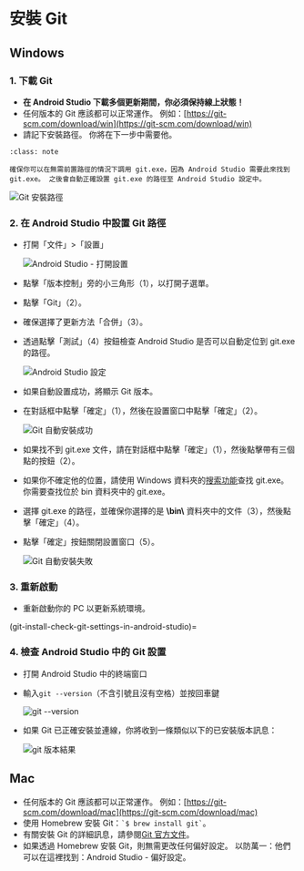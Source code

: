 # 安裝 Git

## Windows

### 1. 下載 Git

- **在 Android Studio 下載多個更新期間，你必須保持線上狀態！**
- 任何版本的 Git 應該都可以正常運作。 例如：[https://git-scm.com/download/win](https://git-scm.com/download/win)
- 請記下安裝路徑。 你將在下一步中需要他。

```{admonition} make git.exe available via Windows PATH
:class: note

確保你可以在無需前置路徑的情況下調用 git.exe，因為 Android Studio 需要此來找到 git.exe。 之後會自動正確設置 git.exe 的路徑至 Android Studio 設定中。

```

![Git 安裝路徑](../images/Update_GitPath.png)

### 2. 在 Android Studio 中設置 Git 路徑

- 打開「文件」>「設置」

  ![Android Studio - 打開設置](../images/Update_GitSettings1.png)

- 點擊「版本控制」旁的小三角形（1），以打開子選單。

- 點擊「Git」（2）。

- 確保選擇了更新方法「合併」（3）。

- 透過點擊「測試」（4）按鈕檢查 Android Studio 是否可以自動定位到 git.exe 的路徑。

  ![Android Studio 設定](../images/AndroidStudio361_09.png)

- 如果自動設置成功，將顯示 Git 版本。

- 在對話框中點擊「確定」（1），然後在設置窗口中點擊「確定」（2）。

  ![Git 自動安裝成功](../images/AndroidStudio361_10.png)

- 如果找不到 git.exe 文件，請在對話框中點擊「確定」（1），然後點擊帶有三個點的按鈕（2）。

- 如果你不確定他的位置，請使用 Windows 資料夾的[搜索功能](https://www.tenforums.com/tutorials/94452-search-file-explorer-windows-10-a.html)查找 git.exe。 你需要查找位於 bin 資料夾中的 git.exe。

- 選擇 git.exe 的路徑，並確保你選擇的是 **\\bin\\** 資料夾中的文件（3），然後點擊「確定」（4）。

- 點擊「確定」按鈕關閉設置窗口（5）。

  ![Git 自動安裝失敗](../images/AndroidStudio361_11.png)

### 3. 重新啟動

- 重新啟動你的 PC 以更新系統環境。

(git-install-check-git-settings-in-android-studio)=
### 4. 檢查 Android Studio 中的 Git 設置

- 打開 Android Studio 中的終端窗口

- 輸入`git --version`（不含引號且沒有空格）並按回車鍵

  ![git --version](../images/AndroidStudio_gitversion1.png)

- 如果 Git 已正確安裝並連線，你將收到一條類似以下的已安裝版本訊息：

  ![git 版本結果](../images/AndroidStudio_gitversion2.png)

## Mac

- 任何版本的 Git 應該都可以正常運作。 例如：[https://git-scm.com/download/mac](https://git-scm.com/download/mac)
- 使用 Homebrew 安裝 Git：`` `$ brew install git` ``。
- 有關安裝 Git 的詳細訊息，請參閱[Git 官方文件](https://git-scm.com/book/en/v2/Getting-Started-Installing-Git)。
- 如果透過 Homebrew 安裝 Git，則無需更改任何偏好設定。 以防萬一：他們可以在這裡找到：Android Studio - 偏好設定。
